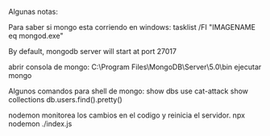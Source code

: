 Algunas notas:


Para saber si mongo esta corriendo en windows: tasklist /FI "IMAGENAME eq mongod.exe"


By default, mongodb server will start at port 27017


abrir consola de mongo:
C:\Program Files\MongoDB\Server\5.0\bin         ejecutar mongo


Algunos comandos para shell de mongo:
show dbs
use cat-attack
show collections
db.users.find().pretty()


nodemon monitorea los cambios en el codigo y reinicia el servidor.
npx nodemon ./index.js